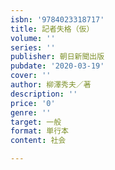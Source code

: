 ```yaml
---
isbn: '9784023318717'
title: 記者失格（仮）
volume: ''
series: ''
publisher: 朝日新聞出版
pubdate: '2020-03-19'
cover: ''
author: 柳澤秀夫／著
description: ''
price: '0'
genre: ''
target: 一般
format: 単行本
content: 社会

---
```

